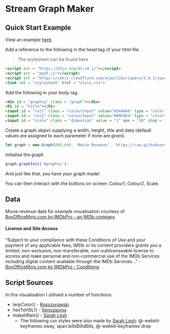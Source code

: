 # Stream Graph Maker

## Quick Start Example

View an example [here](https://aaronmorrisv.github.io/d3).

Add a reference to the following in the head tag of your html file.
>The stylesheet can be found here
```html
<script src = "https://d3js.org/d3.v4.js"></script>
<script src = "myd3.js"></script>
<script src = "https://cdnjs.cloudflare.com/ajax/libs/jquery/3.4.1/jquery.js"></script>
<link rel = "stylesheet" href = "style.css">
```

Add the following in your body tag.

```html
<div id = "graphxy" class = "graph"></div>
<h1 id = "title"></h1>
<input id = "col1" class = "colourInput" value="#2448A8" type = "color">
<input id = "col2" class = "colourInput" value="#89E9E4" type = "color">
<input id = "scale" class = "dimension" value = "1" max = "10" step = "0.1" type = "number">
```

Create a graph object supplying a width, height, title and data (default values are assigned to each parameter if none are given).
```javascript
let graph = new Graph(800,600, 'Movie Revenue', 'https://raw.githubusercontent.com/AaronMorrisV/d3/master/movies.csv');
```
Initialise the graph
```javascript
graph.graphInit('#graphxy');
```

And just like that, you have your graph made!

You can then interact with the buttons on screen: Colour1, Colour2, Scale.

## Data
Movie revenue data for example visualisation courtesy of [BoxOfficeMojo.com by IMDbPro - an IMDb company](
https://www.boxofficemojo.com/release/rl3246360065/)
#### License and Site Access
"Subject to your compliance with these Conditions of Use and your payment of any applicable fees, IMDb or its content providers grants you a limited, non-exclusive, non-transferable, non-sublicenseable license to access and make personal and non-commercial use of the IMDb Services including digital content available through the IMDb Services..." - [BoxOfficeMojo.com by IMDbPro - Conditions](https://www.imdb.com/conditions)
## Script Sources
In this visualisation I utilised a number of functions: 

* lerpColor() - [Rosszurowski](https://gist.github.com/rosszurowski/67f04465c424a9bc0dae)
* hexToHSL() - [Xenozauros](https://gist.github.com/xenozauros/f6e185c8de2a04cdfecf)
* makeItRain() - [Sarah Lesh](http://sarahlesh.com/makeItRain/)
   * The following css styles were also made by [Sarah Lesh](http://sarahlesh.com/makeItRain/): @-webkit-keyframes sway, span.billsBillsBills, @-webkit-keyframes drop